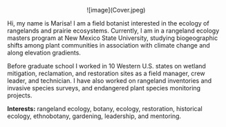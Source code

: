 

<p align="center">
![image](Cover.jpeg)

Hi, my name is Marisa! I am a field botanist interested in the ecology of rangelands and prairie ecosystems. Currently, I am in a rangeland ecology masters program at New Mexico State University, studying biogeographic shifts among plant communities in association with climate change and along elevation gradients. 
 
Before graduate school I worked in 10 Western U.S. states on wetland mitigation, reclamation, and restoration sites as a field manager, crew leader, and technician. I have also worked on rangeland inventories and invasive species surveys, and endangered plant species monitoring projects. 

**Interests:** rangeland ecology, botany, ecology, restoration, historical ecology, ethnobotany, gardening, leadership, and mentoring.
</p>



 



